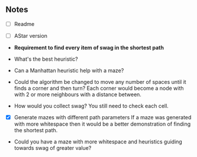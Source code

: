 ## Notes

- [ ] Readme

- [ ] AStar version
- **Requirement to find every item of swag in the shortest path**
- What's the best heuristic?
- Can a Manhattan heuristic help with a maze?

- Could the algorithm be changed to move any number of spaces until it finds a
corner and then turn? Each corner would become a node with with 2 or more
neighbours with a distance between. 
- How would you collect swag? You still need to check each cell.

- [x] Generate mazes with different path parameters
If a maze was generated with more whitespace then it would be a better
demonstration of finding the shortest path.

- Could you have a maze with more whitespace and heuristics guiding towards swag
of greater value?

